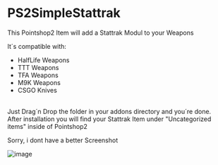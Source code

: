 # PS2SimpleStattrak
This Pointshop2 Item will add a Stattrak Modul to your Weapons

It´s compatible with:
- HalfLife Weapons
- TTT Weapons
- TFA Weapons
- M9K Weapons
- CSGO Knives
</br>
Just Drag´n Drop the folder in your addons directory and you´re done.<br>
After installation you will find your Stattrak Item under "Uncategorized items" inside of Pointshop2

Sorry, i dont have a better Screenshot

![image](https://i.imgur.com/rj2krC6.jpg)

